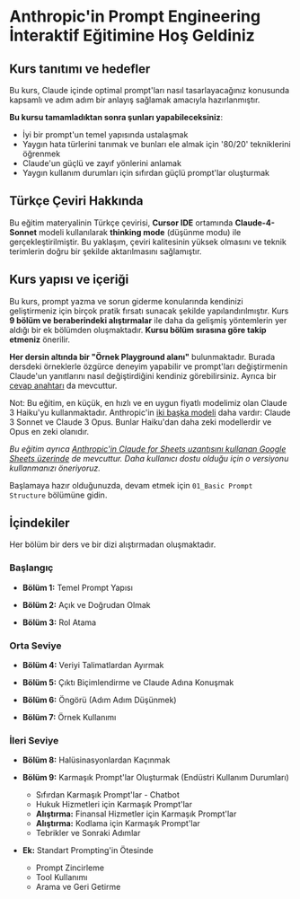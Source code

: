 # Anthropic'in Prompt Engineering İnteraktif Eğitimine Hoş Geldiniz

## Kurs tanıtımı ve hedefler

Bu kurs, Claude içinde optimal prompt'ları nasıl tasarlayacağınız konusunda kapsamlı ve adım adım bir anlayış sağlamak amacıyla hazırlanmıştır.

**Bu kursu tamamladıktan sonra şunları yapabileceksiniz**:
- İyi bir prompt'un temel yapısında ustalaşmak
- Yaygın hata türlerini tanımak ve bunları ele almak için '80/20' tekniklerini öğrenmek
- Claude'un güçlü ve zayıf yönlerini anlamak
- Yaygın kullanım durumları için sıfırdan güçlü prompt'lar oluşturmak

## Türkçe Çeviri Hakkında

Bu eğitim materyalinin Türkçe çevirisi, **Cursor IDE** ortamında **Claude-4-Sonnet** modeli kullanılarak **thinking mode** (düşünme modu) ile gerçekleştirilmiştir. Bu yaklaşım, çeviri kalitesinin yüksek olmasını ve teknik terimlerin doğru bir şekilde aktarılmasını sağlamıştır.

## Kurs yapısı ve içeriği

Bu kurs, prompt yazma ve sorun giderme konularında kendinizi geliştirmeniz için birçok pratik fırsatı sunacak şekilde yapılandırılmıştır. Kurs **9 bölüm ve beraberindeki alıştırmalar** ile daha da gelişmiş yöntemlerin yer aldığı bir ek bölümden oluşmaktadır. **Kursu bölüm sırasına göre takip etmeniz** önerilir.

**Her dersin altında bir "Örnek Playground alanı"** bulunmaktadır. Burada dersdeki örneklerle özgürce deneyim yapabilir ve prompt'ları değiştirmenin Claude'un yanıtlarını nasıl değiştirdiğini kendiniz görebilirsiniz. Ayrıca bir [cevap anahtarı](https://docs.google.com/spreadsheets/d/1jIxjzUWG-6xBVIa2ay6yDpLyeuOh_hR_ZB75a47KX_E/edit?usp=sharing) da mevcuttur.

Not: Bu eğitim, en küçük, en hızlı ve en uygun fiyatlı modelimiz olan Claude 3 Haiku'yu kullanmaktadır. Anthropic'in [iki başka modeli](https://docs.anthropic.com/claude/docs/models-overview) daha vardır: Claude 3 Sonnet ve Claude 3 Opus. Bunlar Haiku'dan daha zeki modellerdir ve Opus en zeki olanıdır.

*Bu eğitim ayrıca [Anthropic'in Claude for Sheets uzantısını kullanan Google Sheets üzerinde](https://docs.google.com/spreadsheets/d/19jzLgRruG9kjUQNKtCg1ZjdD6l6weA6qRXG5zLIAhC8/edit?usp=sharing) de mevcuttur. Daha kullanıcı dostu olduğu için o versiyonu kullanmanızı öneriyoruz.*

Başlamaya hazır olduğunuzda, devam etmek için `01_Basic Prompt Structure` bölümüne gidin.

## İçindekiler

Her bölüm bir ders ve bir dizi alıştırmadan oluşmaktadır.

### Başlangıç
- **Bölüm 1:** Temel Prompt Yapısı

- **Bölüm 2:** Açık ve Doğrudan Olmak

- **Bölüm 3:** Rol Atama

### Orta Seviye
- **Bölüm 4:** Veriyi Talimatlardan Ayırmak

- **Bölüm 5:** Çıktı Biçimlendirme ve Claude Adına Konuşmak

- **Bölüm 6:** Öngörü (Adım Adım Düşünmek)

- **Bölüm 7:** Örnek Kullanımı

### İleri Seviye
- **Bölüm 8:** Halüsinasyonlardan Kaçınmak

- **Bölüm 9:** Karmaşık Prompt'lar Oluşturmak (Endüstri Kullanım Durumları)
  - Sıfırdan Karmaşık Prompt'lar - Chatbot
  - Hukuk Hizmetleri için Karmaşık Prompt'lar
  - **Alıştırma:** Finansal Hizmetler için Karmaşık Prompt'lar
  - **Alıştırma:** Kodlama için Karmaşık Prompt'lar
  - Tebrikler ve Sonraki Adımlar

- **Ek:** Standart Prompting'in Ötesinde
  - Prompt Zincirleme
  - Tool Kullanımı
  - Arama ve Geri Getirme